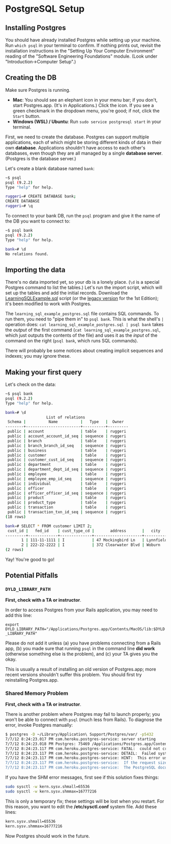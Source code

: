 # PostgreSQL Setup

## Installing Postgres

You should have already installed Postgres while setting up your machine. Run
`which psql` in your terminal to confirm. If nothing prints out, revisit the
installation instructions in the "Setting Up Your Computer Environment" reading
of the "Software Engineering Foundations" module. (Look under
"Introduction->Computer Setup".)

## Creating the DB

Make sure Postgres is running.

- **Mac**: You should see an elephant icon in your menu bar; if you don't, start
  Postgres.app. (It's in Applications.) Click the icon. If you see a green
  checkmark in the dropdown menu, you're good; if not, click the `Start` button.
- **Windows (WSL) / Ubuntu**: Run `sudo service postgresql start` in your
  terminal.

First, we need to create the database. Postgres can support multiple
applications, each of which might be storing different kinds of data in their
own **database**. Applications shouldn't have access to each other's databases,
even though they are all managed by a single **database server**. (Postgres is
the database server.)

Let's create a blank database named `bank`:

```sh
~$ psql
psql (9.2.2)
Type "help" for help.

ruggeri=# CREATE DATABASE bank;
CREATE DATABASE
ruggeri=# \q
```

To connect to your bank DB, run the `psql` program and give it the name of the
DB you want to connect to:

```sh
~$ psql bank
psql (9.2.2)
Type "help" for help.

bank=# \d
No relations found.
```

## Importing the data

There's no data imported yet, so your db is a lonely place. (`\d` is a special
Postgres command to list the tables.) Let's run the import script, which will
set up the tables and add the initial records. Download the
[LearningSQLExample.sql][learning-sql-example] script (or the [legacy
version][learning-sql-example-legacy] for the 1st Edition); it's been modified
to work with Postgres.

The `learning_sql_example_postgres.sql` file contains SQL commands. To run them,
you need to "pipe them in" to `psql bank`. This is what the shell's `|`
operation does: `cat learning_sql_example_postgres.sql | psql bank` takes the
*output* of the first command (`cat learning_sql_example_postgres.sql`, which
just outputs the contents of the file) and uses it as the *input* of the command
on the right (`psql bank`, which runs SQL commands).

There will probably be some notices about creating implicit sequences and
indexes; you may ignore these.

[learning-sql-example]: https://assets.aaonline.io/fullstack/sql/demos/learning_sql_example_postgres.sql
[learning-sql-example-legacy]: https://assets.aaonline.io/fullstack/sql/demos/learning_sql_example_postgres_1st_ed.sql

## Making your first query

Let's check on the data:

```sh
~$ psql bank
psql (9.2.2)
Type "help" for help.

bank=# \d
                  List of relations
 Schema |          Name          |   Type   |  Owner
--------+------------------------+----------+---------
 public | account                | table    | ruggeri
 public | account_account_id_seq | sequence | ruggeri
 public | branch                 | table    | ruggeri
 public | branch_branch_id_seq   | sequence | ruggeri
 public | business               | table    | ruggeri
 public | customer               | table    | ruggeri
 public | customer_cust_id_seq   | sequence | ruggeri
 public | department             | table    | ruggeri
 public | department_dept_id_seq | sequence | ruggeri
 public | employee               | table    | ruggeri
 public | employee_emp_id_seq    | sequence | ruggeri
 public | individual             | table    | ruggeri
 public | officer                | table    | ruggeri
 public | officer_officer_id_seq | sequence | ruggeri
 public | product                | table    | ruggeri
 public | product_type           | table    | ruggeri
 public | transaction            | table    | ruggeri
 public | transaction_txn_id_seq | sequence | ruggeri
(18 rows)

bank=# SELECT * FROM customer LIMIT 2;
 cust_id |   fed_id    | cust_type_cd |       address       |   city    | state | postal_code
---------+-------------+--------------+---------------------+-----------+-------+-------------
       1 | 111-11-1111 | I            | 47 Mockingbird Ln   | Lynnfield | MA    | 01940
       2 | 222-22-2222 | I            | 372 Clearwater Blvd | Woburn    | MA    | 01801
(2 rows)
```

Yay! You're good to go!

## Potential Pitfalls

### `DYLD_LIBRARY_PATH`

**First, check with a TA or instructor**.

In order to access Postgres from your Rails application, you may need to add
this line:

  `export DYLD_LIBRARY_PATH="/Applications/Postgres.app/Contents/MacOS/lib:$DYLD_LIBRARY_PATH"`

Please do not add it unless (a) you have problems connecting from a Rails app,
(b) you made sure that running `psql` in the command line **did work**
(otherwise something else is the problem), and (c) your TA gives you the okay.

This is usually a result of installing an old version of Postgres.app; more
recent versions shouldn't suffer this problem. You should first try reinstalling
Postgres.app.

### Shared Memory Problem

**First, check with a TA or instructor**.

There is another problem where Postgres may fail to launch properly; you won't
be able to connect with `psql` (much less from Rails). To diagnose the error,
invoke Postgres manually:

```sh
$ postgres -D ~/Library/Application\ Support/Postgres/var/ -p5432
7/7/12 8:24:23.017 PM com.heroku.postgres-service: server starting
7/7/12 8:24:23.018 PM Postgres: 75469 /Applications/Postgres.app/Contents/MacOS/bin/pg_ctl: Status 0
7/7/12 8:24:23.117 PM com.heroku.postgres-service: FATAL:  could not create shared memory segment: Invalid argument
7/7/12 8:24:23.117 PM com.heroku.postgres-service: DETAIL:  Failed system call was shmget(key=5432001, size=14499840, 03600).
7/7/12 8:24:23.117 PM com.heroku.postgres-service: HINT:  This error usually means that PostgreSQL's request for a shared memory segment exceeded your kernel's SHMMAX parameter.  You can either reduce the request size or reconfigure the kernel with larger SHMMAX.  To reduce the request size (currently 14499840 bytes), reduce PostgreSQL's shared memory usage, perhaps by reducing shared_buffers or max_connections.
7/7/12 8:24:23.117 PM com.heroku.postgres-service: 	If the request size is already small, it's possible that it is less than your kernel's SHMMIN parameter, in which case raising the request size or reconfiguring SHMMIN is called for.
7/7/12 8:24:23.117 PM com.heroku.postgres-service: 	The PostgreSQL documentation contains more information about shared memory configuration.
```

If you have the SHM error messages, first see if this solution fixes things:

```sh
sudo sysctl -w kern.sysv.shmall=65536
sudo sysctl -w kern.sysv.shmmax=16777216
```

This is only a temporary fix; these settings will be lost when you restart. For
this reason, you want to edit the __/etc/sysctl.conf__ system file. Add these
lines:

```sh
kern.sysv.shmall=65536
kern.sysv.shmmax=16777216
```

Now Postgres should work in the future.
